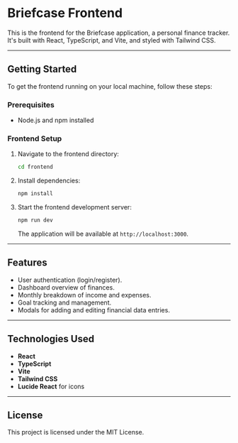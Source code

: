 # Briefcase Frontend

This is the frontend for the Briefcase application, a personal finance tracker. It's built with React, TypeScript, and Vite, and styled with Tailwind CSS.

---

## Getting Started

To get the frontend running on your local machine, follow these steps:

### Prerequisites

-   Node.js and npm installed

### Frontend Setup

1.  Navigate to the frontend directory:
    ```bash
    cd frontend
    ```
2.  Install dependencies:
    ```bash
    npm install
    ```
3.  Start the frontend development server:
    ```bash
    npm run dev
    ```
    The application will be available at `http://localhost:3000`.

---

## Features

-   User authentication (login/register).
-   Dashboard overview of finances.
-   Monthly breakdown of income and expenses.
-   Goal tracking and management.
-   Modals for adding and editing financial data entries.

---

## Technologies Used

-   **React**
-   **TypeScript**
-   **Vite**
-   **Tailwind CSS**
-   **Lucide React** for icons

---

## License

This project is licensed under the MIT License.
